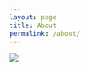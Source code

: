 ```yaml
---
layout: page
title: About
permalink: /about/
---
```


<span>
    <img src="{{site.url}}/images/team/group-pic-2016.jpg">
</span>
